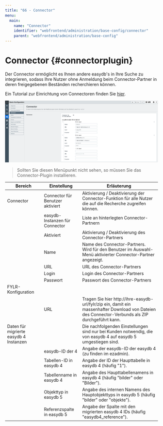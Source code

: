 ```yaml
---
title: "66 - Connector"
menu:
  main:
    name: "Connector"
    identifier: "webfrontend/administration/base-config/connector"
    parent: "webfrontend/administration/base-config"
---
```

# Connector {#connectorplugin}

Der Connector ermöglicht es Ihnen andere easydb's in Ihre Suche zu integrieren, sodass Ihre Nutzer ohne Anmeldung beim Connector-Partner in deren freigegebenen Beständen recherchieren können.   

Ein Tutorial zur Einrichtung von Connectoren finden Sie [hier](../../../../tutorials/connector).

![base-config-connector](base-config-connector.png)

> Sollten Sie diesen Menüpunkt nicht sehen, so müssen Sie das Connector-Plugin installieren.

| Bereich                                | Einstellung                      | Erläuterung                                                  |
| -------------------------------------- | -------------------------------- | ------------------------------------------------------------ |
| Connector                              | Connector für Benutzer aktiviert | Aktivierung / Deaktivierung der Connector-Funktion für alle Nutzer die auf die Recherche zugreifen können. |
|                                        | easydb-Instanzen für Connector   | Liste an hinterlegten Connector-Partnern                     |
|                                        | Aktiviert                        | Aktivierung / Deaktivierung des Connector-Partners           |
|                                        | Name                             | Name des Connector-Partners. Wird für den Benutzer im Auswahl-Menü aktivierter Connector-Partner angezeigt. |
|                                        | URL                              | URL des Connector-Partners                                   |
|                                        | Login                            | Login des Connector-Partners                                 |
|                                        | Passwort                         | Passwort des Connector-Partners                              |
| FYLR-Konfiguration                     |                                  |                                                              |
|                                        | URL                              | Tragen Sie hier http://ihre-easydb-url/fylr/zip ein, damit ein massenhafter Download von Dateien des Connector-Verbunds als ZIP durchgeführt kann. |
| Daten für migrierte easydb 4 Instanzen |                                  | Die nachfolgenden Einstellungen sind nur bei Kunden notwendig, die von easydb 4 auf easydb 5 umgestiegen sind. |
|                                        | easydb-ID der 4                  | Angabe der easydb-ID der easydb 4 (zu finden im ezadmin).    |
|                                        | Tabellen-ID in easydb 4          | Angabe der ID der Haupttabelle in easydb 4 (häufig "1").     |
|                                        | Tabellenname in easydb 4         | Angabe des Haupttabellenamens in easydb 4 (häufig "bilder" oder "Bilder"). |
|                                        | Objekttyp in easydb 5            | Angabe des internen Namens des Hauptobjekttyps in easydb 5 (häufig "bilder" oder "objekte"). |
|                                        | Referenzspalte in easydb 5       | Angabe der Spalte mit den migrierten easydb 4 IDs (häufig "easydb4_reference"). |